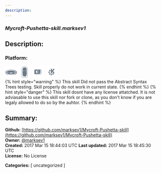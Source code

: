 ```yaml
---
description: 
---
```


### _Mycroft-Pushetta-skill.marksev1_  
## Description:  
  
  
  
### Platform:  
 ![Mark I](../.gitbook/assets/mark-1-icon.png)  ![Mark II](../.gitbook/assets/mark-2-icon.png)  ![Picroft](../.gitbook/assets/picroft-icon.png)  ![plasmoid](../.gitbook/assets/kde.png)   
{% hint style="warning" %}
This skill Did not pass the Abstract Syntax Trees testing. Skill properly do not work in current state.
{% endhint %}
{% hint style="danger" %}
This skill dosnt have any license attatched. It is not adviasable to use this skill nor fork or clone, as you don't know if you are legaly allowed to do so by the auhtor.
{% endhint %}
  
## Summary:  
**Github:** [https://github.com/marksev1/Mycroft-Pushetta-skill](https://github.com/marksev1/Mycroft-Pushetta-skill)  
**Owner:** [@marksev1](https://github.com/marksev1)  
**Created:** 2017 Mar 15 18:44:03 UTC  **Last updated:** 2017 Mar 15 18:45:30 UTC  
**License:** No License  
  
**Categories:** [ uncategorized ]   
